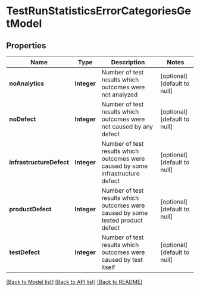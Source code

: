 # TestRunStatisticsErrorCategoriesGetModel
## Properties

| Name | Type | Description | Notes |
|------------ | ------------- | ------------- | -------------|
| **noAnalytics** | **Integer** | Number of test results which outcomes were not analyzed | [optional] [default to null] |
| **noDefect** | **Integer** | Number of test results which outcomes were not caused by any defect | [optional] [default to null] |
| **infrastructureDefect** | **Integer** | Number of test results which outcomes were caused by some infrastructure defect | [optional] [default to null] |
| **productDefect** | **Integer** | Number of test results which outcomes were caused by some tested product defect | [optional] [default to null] |
| **testDefect** | **Integer** | Number of test results which outcomes were caused by test itself | [optional] [default to null] |

[[Back to Model list]](../README.md#documentation-for-models) [[Back to API list]](../README.md#documentation-for-api-endpoints) [[Back to README]](../README.md)

